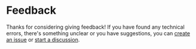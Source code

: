# Feedback

Thanks for considering giving feedback! If you have found any technical errors,
there's something unclear or you have suggestions, you can [create an
issue](https://github.com/meator/xbps-src-tutorials/issues) or [start a
discussion](https://github.com/meator/xbps-src-tutorials/discussions).
